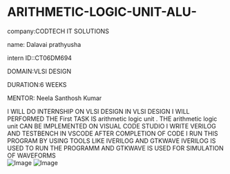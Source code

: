 # ARITHMETIC-LOGIC-UNIT-ALU-

company:CODTECH IT SOLUTIONS

name: Dalavai prathyusha

intern ID::CT06DM694

DOMAIN:VLSI DESIGN

DURATION:6 WEEKS

MENTOR: Neela Santhosh Kumar

I WILL DO INTERNSHIP ON VLSI DESIGN IN VLSI DESIGN I WILL PERFORMED THE First  TASK IS arithmetic logic unit . THE arithmetic logic unit  CAN BE IMPLEMENTED ON VISUAL CODE STUDIO I WRITE VERILOG AND TESTBENCH IN VSCODE AFTER COMPLETION OF CODE I RUN THIS PROGRAM BY USING TOOLS LIKE IVERILOG AND GTKWAVE IVERILOG IS USED TO RUN THE PROGRAMM AND GTKWAVE IS USED FOR SIMULATION OF WAVEFORMS  
![Image](https://github.com/user-attachments/assets/fe43c86a-f9c1-48cc-b02e-4c799add0851)
![Image](https://github.com/user-attachments/assets/e61c4f2f-d5d4-4390-a4f4-97b220c2badc)
